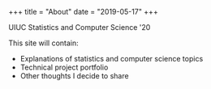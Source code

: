 +++
title = "About"
date = "2019-05-17"
+++

UIUC Statistics and Computer Science '20

This site will contain:
- Explanations of statistics and computer science topics
- Technical project portfolio
- Other thoughts I decide to share
